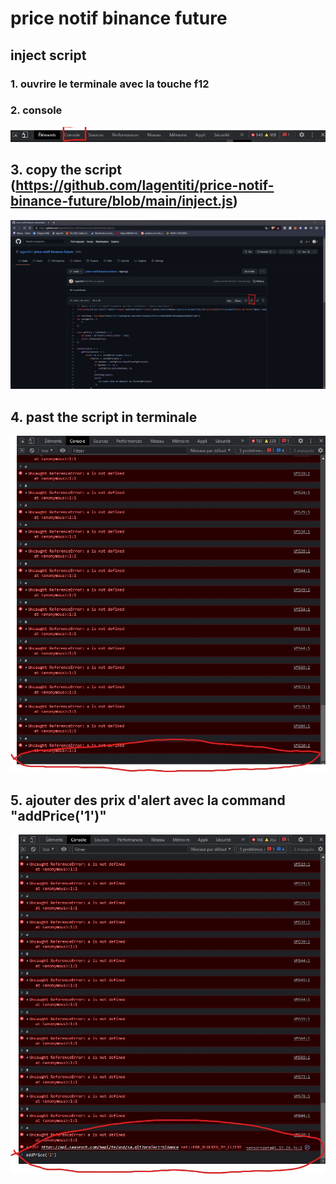 # price notif binance future

## inject script

### 1. ouvrire le terminale avec la touche f12

### 2. console
![console](https://raw.githubusercontent.com/lagentiti/price-notif-binance-future/main/readme_img/console.jpg)

## 3. copy the script (https://github.com/lagentiti/price-notif-binance-future/blob/main/inject.js)

![copy](https://raw.githubusercontent.com/lagentiti/price-notif-binance-future/main/readme_img/copy.jpg)

## 4. past the script in terminale

![past](https://raw.githubusercontent.com/lagentiti/price-notif-binance-future/main/readme_img/past.jpg)

## 5. ajouter des prix d'alert avec la command "addPrice('1')"

![addPrice](https://raw.githubusercontent.com/lagentiti/price-notif-binance-future/main/readme_img/addPrice.jpg)